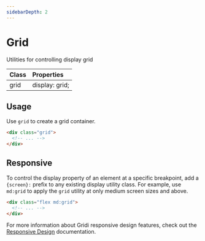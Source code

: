 ```yaml
---
sidebarDepth: 2
---
```


# Grid

Utilities for controlling display grid

| Class | Properties     |
| :---- | :------------- |
| grid  | display: grid; |

## Usage

Use `grid` to create a grid container.

```html
<div class="grid">
  <!-- ... -->
</div>
```

## Responsive

To control the display property of an element at a specific breakpoint, add a `{screen}:` prefix to any existing display utility class. For example, use `md:grid` to apply the `grid` utility at only medium screen sizes and above.

```html
<div class="flex md:grid">
  <!-- ... -->
</div>
```

For more information about Gridi responsive design features, check out the <a href="/gridi/guide/responsive-design.html">Responsive Design</a> documentation.
